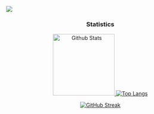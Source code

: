 
 ![](https://komarev.com/ghpvc/?username=fchrgrib)
<div align="center">
  <h3>Statistics</h3>
  <a href="https://github.com/fchrgrib/">
    <img src="https://github-readme-stats.vercel.app/api?username=fchrgrib&hide=issues&show_icons=true&theme=vision-friendly-dark&include_all_commits=true&custom_title=Github+Stats" alt="Github Stats" height=165/>
    <img src="https://github-readme-stats.vercel.app/api/top-langs/?username=fchrgrib&langs_count=5&layout=compact&theme=vision-friendly-dark" alt="Top Langs"/>
  </a>
  
  [![GitHub Streak](https://streak-stats.demolab.com?user=fchrgrib&theme=github-dark-blue)](https://git.io/streak-stats)
 
